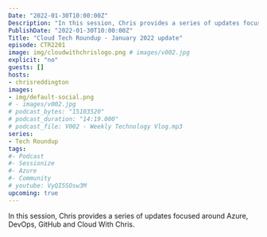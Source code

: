 ```yaml
---
Date: "2022-01-30T10:00:00Z"
Description: "In this session, Chris provides a series of updates focused around Azure, DevOps, GitHub and Cloud With Chris."
PublishDate: "2022-01-30T10:00:00Z"
Title: "Cloud Tech Roundup - January 2022 update"
episode: CTR2201
image: img/cloudwithchrislogo.png # images/v002.jpg
explicit: "no"
guests: []
hosts:
- chrisreddington
images:
- img/default-social.png
# - images/v002.jpg
# podcast_bytes: "15103520"
# podcast_duration: "14:19.000"
# podcast_file: V002 - Weekly Technology Vlog.mp3
series:
- Tech Roundup
tags:
#- Podcast
#- Sessionize
#- Azure
#- Community
# youtube: VyQI5SOsw3M
upcoming: true
---
```

In this session, Chris provides a series of updates focused around Azure, DevOps, GitHub and Cloud With Chris.
